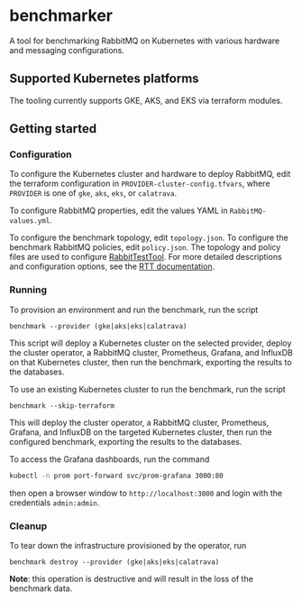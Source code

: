 # benchmarker
A tool for benchmarking RabbitMQ on Kubernetes with various hardware and messaging configurations.

## Supported Kubernetes platforms
The tooling currently supports GKE, AKS, and EKS via terraform modules.

## Getting started

### Configuration
To configure the Kubernetes cluster and hardware to deploy RabbitMQ, edit the terraform configuration in
`PROVIDER-cluster-config.tfvars`, where `PROVIDER` is one of `gke`, `aks`, `eks`, or `calatrava`.

To configure RabbitMQ properties, edit the values YAML in `RabbitMQ-values.yml`.

To configure the benchmark topology, edit `topology.json`.
To configure the benchmark RabbitMQ policies, edit `policy.json`.
The topology and policy files are used to configure [RabbitTestTool](https://github.com/rabbitmq/rabbittesttool). For more detailed descriptions and configuration options, see the [RTT documentation](https://github.com/rabbitmq/RabbitTestTool/tree/main/benchmark).

### Running

To provision an environment and run the benchmark, run the script
```shell
benchmark --provider (gke|aks|eks|calatrava)
```
This script will deploy a Kubernetes cluster on the selected provider, deploy the cluster operator, a RabbitMQ cluster, Prometheus, Grafana, and InfluxDB on that Kubernetes cluster, then run the benchmark, exporting the results to the databases.

To use an existing Kubernetes cluster to run the benchmark, run the script
```shell
benchmark --skip-terraform
```
This will deploy the cluster operator, a RabbitMQ cluster, Prometheus, Grafana, and InfluxDB on the targeted Kubernetes cluster, then run the configured benchmark, exporting the results to the databases.

To access the Grafana dashboards, run the command
```bash
kubectl -n prom port-forward svc/prom-grafana 3000:80
```
then open a browser window to `http://localhost:3000` and login with the credentials `admin:admin`.

### Cleanup

To tear down the infrastructure provisioned by the operator, run
```shell
benchmark destroy --provider (gke|aks|eks|calatrava)
```
**Note**: this operation is destructive and will result in the loss of the benchmark data.

